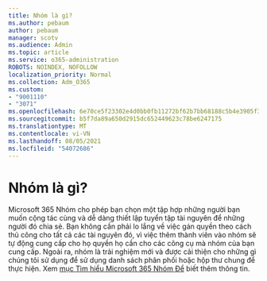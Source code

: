 ```yaml
---
title: Nhóm là gì?
ms.author: pebaum
author: pebaum
manager: scotv
ms.audience: Admin
ms.topic: article
ms.service: o365-administration
ROBOTS: NOINDEX, NOFOLLOW
localization_priority: Normal
ms.collection: Adm_O365
ms.custom:
- "9001110"
- "3071"
ms.openlocfilehash: 6e70ce5f23302e4d0bb0fb11272bf62b7bb68188c5b4e3905f3d25434db4737f
ms.sourcegitcommit: b5f7da89a650d2915dc652449623c78be6247175
ms.translationtype: MT
ms.contentlocale: vi-VN
ms.lasthandoff: 08/05/2021
ms.locfileid: "54072686"
---
```

# <a name="what-are-groups"></a>Nhóm là gì?

Microsoft 365 Nhóm cho phép bạn chọn một tập hợp những người bạn muốn cộng tác cùng và dễ dàng thiết lập tuyển tập tài nguyên để những người đó chia sẻ. Bạn không cần phải lo lắng về việc gán quyền theo cách thủ công cho tất cả các tài nguyên đó, vì việc thêm thành viên vào nhóm sẽ tự động cung cấp cho họ quyền họ cần cho các công cụ mà nhóm của bạn cung cấp. Ngoài ra, nhóm là trải nghiệm mới và được cải thiện cho những gì chúng tôi sử dụng để sử dụng danh sách phân phối hoặc hộp thư chung để thực hiện.  Xem [mục Tìm hiểu Microsoft 365 Nhóm Để](https://support.office.com/article/b565caa1-5c40-40ef-9915-60fdb2d97fa2) biết thêm thông tin. 